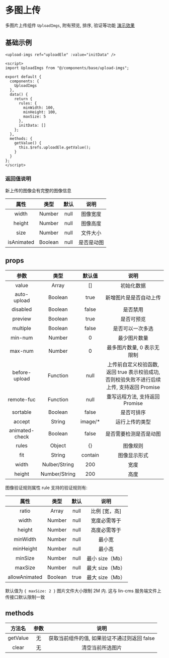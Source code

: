# 多图上传

多图片上传组件 `UploadImgs`, 附有预览, 排序, 验证等功能 [演示效果](http://face.cms.7yue.pro/#/imgs-upload/stage1)

## 基础示例

```vue
<upload-imgs ref="uploadEle" :value="initData" />

<script>
import UploadImgs from "@/components/base/upload-imgs";

export default {
  components: {
    UploadImgs
  },
  data() {
    return {
      rules: {
        minWidth: 100,
        minHeight: 100,
        maxSize: 5
      },
      initData: []
    };
  },
  methods: {
    getValue() {
      this.$refs.uploadEle.getValue();
    }
  }
};
</script>
```

### 返回值说明

新上传的图像会有完整的图像信息

|    属性    |  类型   | 默认 |    说明    |
| :--------: | :-----: | :--: | :--------: |
|   width    | Number  | null |  图像宽度  |
|   height   | Number  | null |  图像高度  |
|    size    | Number  | null |  文件大小  |
| isAnimated | Boolean | null | 是否是动图 |

## props

|      参数      |     类型      |  默认值  |                                            说明                                            |
| :------------: | :-----------: | :------: | :----------------------------------------------------------------------------------------: |
|     value      |     Array     |    []    |                                         初始化数据                                         |
|  auto-upload   |    Boolean    |   true   |                                   新增图片是是否自动上传                                   |
|    disabled    |    Boolean    |  false   |                                          是否禁用                                          |
|    preview     |    Boolean    |   true   |                                         是否可预览                                         |
|    multiple    |    Boolean    |  false   |                                      是否可以一次多选                                      |
|    min-num     |    Number     |    0     |                                        最少图片数量                                        |
|    max-num     |    Number     |    0     |                                 最多图片数量, 0 表示无限制                                 |
| before-upload  |   Function    |   null   | 上传前自定义校验函数, 返回 true 表示校验成功, 否则校验失败不进行后续上传, 支持返回 Promise |
|   remote-fuc   |   Function    |   null   |                               重写远程方法, 支持返回 Promise                               |
|    sortable    |    Boolean    |  false   |                                         是否可排序                                         |
|     accept     |    String     | image/\* |                                       运行上传的类型                                       |
| animated-check |    Boolean    |  false   |                                   是否需要检测是否是动图                                   |
|     rules      |    Object     |    {}    |                                          图像规则                                          |
|      fit       |    String     | contain  |                                        图像显示形式                                        |
|     width      | Nulber/String |   200    |                                            宽度                                            |
|     height     | Number/String |   200    |                                            高度                                            |

图像验证规则属性 rule 支持的验证规则有:

|     属性      |  类型   | 默认 |      说明       |
| :-----------: | :-----: | :--: | :-------------: |
|     ratio     |  Array  | null |  比例 [宽，高]  |
|     width     | Number  | null |  宽度必需等于   |
|    height     | Number  | null |  高度必需等于   |
|   minWidth    | Number  | null |     最小宽      |
|   minHeight   | Number  | null |     最小高      |
|    minSize    | Number  | null | 最小 size（Mb） |
|    maxSize    | Number  | null | 最大 size（Mb） |
| allowAnimated | Boolean | true | 最大 size（Mb） |

默认值为 `{ maxSize: 2 }` 图片文件大小限制 2M 内. 这与 lin-cms 服务端文件上传接口默认限制一致

## methods

|  方法名  | 参数 |                     说明                     |
| :------: | :--: | :------------------------------------------: |
| getValue |  无  | 获取当前组件的值, 如果验证不通过则返回 false |
|  clear   |  无  |               清空当前所选图片               |

